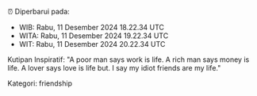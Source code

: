 ⏰ Diperbarui pada:
- WIB: Rabu, 11 Desember 2024 18.22.34 UTC
- WITA: Rabu, 11 Desember 2024 19.22.34 UTC
- WIT: Rabu, 11 Desember 2024 20.22.34 UTC

Kutipan Inspiratif:
"A poor man says work is life. A rich man says money is life. A lover says love is life but. I say my idiot friends are my life."


Kategori: friendship

